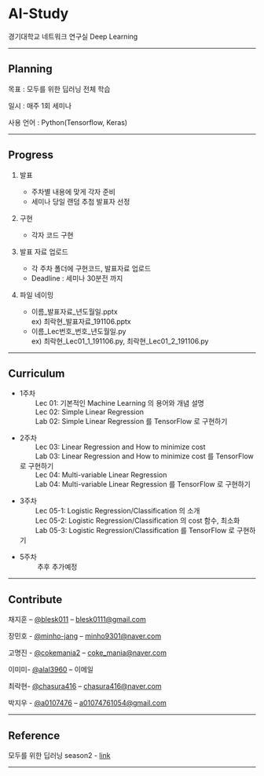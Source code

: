 # AI-Study  

경기대학교 네트워크 연구실 Deep Learning   
<!--
![](header.png) 
-->
---

## Planning

목표 : 모두를 위한 딥러닝 전체 학습  

일시 : 매주 1회 세미나  

사용 언어 : Python(Tensorflow, Keras)  
    
---

## Progress

1. 발표  
    * 주차별 내용에 맞게 각자 준비
    * 세미나 당일 랜덤 추첨 발표자 선정 

2. 구현  
    * 각자 코드 구현  

3. 발표 자료 업로드  
    * 각 주차 폴더에 구현코드, 발표자료 업로드  
    * Deadline : 세미나 30분전 까지

4. 파일 네이밍  
    * 이름_발표자료_년도월일.pptx  
    ex) 최락현_발표자료_191106.pptx
    * 이름_Lec번호_번호_년도월일.py  
    ex) 최락현_Lec01_1_191106.py, 최락현_Lec01_2_191106.py

---

## Curriculum

* 1주차  
&nbsp;&nbsp;&nbsp;&nbsp;&nbsp;&nbsp;&nbsp;&nbsp;Lec 01: 기본적인 Machine Learning 의 용어와 개념 설명  
&nbsp;&nbsp;&nbsp;&nbsp;&nbsp;&nbsp;&nbsp;&nbsp;Lec 02: Simple Linear Regression  
&nbsp;&nbsp;&nbsp;&nbsp;&nbsp;&nbsp;&nbsp;&nbsp;Lab 02: Simple Linear Regression 를 TensorFlow 로 구현하기  

* 2주차  
&nbsp;&nbsp;&nbsp;&nbsp;&nbsp;&nbsp;&nbsp;&nbsp;Lec 03: Linear Regression and How to minimize cost  
&nbsp;&nbsp;&nbsp;&nbsp;&nbsp;&nbsp;&nbsp;&nbsp;Lab 03: Linear Regression and How to minimize cost 를 TensorFlow 로 구현하기    
 &nbsp;&nbsp;&nbsp;&nbsp;&nbsp;&nbsp;&nbsp;&nbsp;Lec 04: Multi-variable Linear Regression  
&nbsp;&nbsp;&nbsp;&nbsp;&nbsp;&nbsp;&nbsp;&nbsp;Lab 04: Multi-variable Linear Regression 를 TensorFlow 로 구현하기   

* 3주차  
&nbsp;&nbsp;&nbsp;&nbsp;&nbsp;&nbsp;&nbsp;&nbsp;Lec 05-1: Logistic Regression/Classification 의 소개  
&nbsp;&nbsp;&nbsp;&nbsp;&nbsp;&nbsp;&nbsp;&nbsp;Lec 05-2: Logistic Regression/Classification 의 cost 함수, 최소화  
&nbsp;&nbsp;&nbsp;&nbsp;&nbsp;&nbsp;&nbsp;&nbsp;Lab 05-3: Logistic Regression/Classification 를 TensorFlow 로 구현하기  

* 5주차  
&nbsp;&nbsp;&nbsp;&nbsp;&nbsp;&nbsp;&nbsp;&nbsp; 추후 추가예정
---

<!--
* 0.2.0
    * CHANGE: Remove `setDefaultXYZ()`
    * ADD: Add `init()`
* 0.1.1
    * FIX: Crash when calling `baz()` (Thanks @GenerousContributorName!)
* 0.1.0
    * The first proper release
    * CHANGE: Rename `foo()` to `bar()`
* 0.0.1
    * Work in progress
-->

## Contribute

채지훈 – [@blesk011](https://github.com/blesk011) – 
blesk0111@gmail.com

장민호 - [@minho-jang](https://github.com/minho-jang) – 
minho9301@naver.com

고명진 - [@cokemania2](https://github.com/cokemania2) – 
coke_mania@naver.com

이미미- [@alal3960](https://github.com/alal3960) – 
이메일  

최락현- [@chasura416](https://github.com/chasura416) – 
chasura416@naver.com

박지우 - [@a0107476](https://github.com/a0107476) – 
a01074761054@gmail.com


---
## Reference

모두를 위한 딥러닝 season2 - [link](https://deeplearningzerotoall.github.io/season2/lec_tensorflow.html)

---

<!--
[https://github.com/yourname/github-link](https://github.com/dbader/)
-->
<!--
## Contributing

1. Fork it (<https://github.com/yourname/yourproject/fork>)
2. Create your feature branch (`git checkout -b feature/fooBar`)
3. Commit your changes (`git commit -am 'Add some fooBar'`)
4. Push to the branch (`git push origin feature/fooBar`)
5. Create a new Pull Request
>
<!-- Markdown link & img dfn's -->
<!--
[npm-image]: https://img.shields.io/npm/v/datadog-metrics.svg?style=flat-square
[npm-url]: https://npmjs.org/package/datadog-metrics
[npm-downloads]: https://img.shields.io/npm/dm/datadog-metrics.svg?style=flat-square
[travis-image]: https://img.shields.io/travis/dbader/node-datadog-metrics/master.svg?style=flat-square
[travis-url]: https://travis-ci.org/dbader/node-datadog-metrics
[wiki]: https://github.com/yourname/yourproject/wiki
-->
